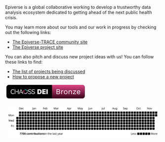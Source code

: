 Epiverse is a global collaborative working to develop a trustworthy data 
analysis ecosystem dedicated to getting ahead of the next public health crisis.

You may learn more about our tools and our work in progress by checking out the
following links:

- [The Epiverse-TRACE community site](https://epiverse-trace.github.io/)
- [The Epiverse project site](https://data.org/initiatives/epiverse/)

You can also pitch and discuss new project ideas with us! You can follow these links to find:

* [The list of projects being discussed](https://github.com/orgs/epiverse-trace/discussions/categories/project-ideas)
* [How to propose a new project](https://github.com/orgs/epiverse-trace/discussions/new?category=project-ideas)

[![CHAOSS Bronze DEI badge](https://raw.githubusercontent.com/epiverse-trace/.github/main/profile/Bronze-Badge.svg)](https://badging.chaoss.community/)

![Epiverse-TRACE Contribution graph, created using Herdstat](https://raw.githubusercontent.com/epiverse-trace/.github/main/contribution-graph.svg)
